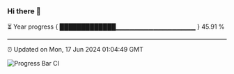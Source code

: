 ### Hi there 👋

⏳ Year progress { █████████████▁▁▁▁▁▁▁▁▁▁▁▁▁▁▁▁▁ } 45.91 %

---

⏰ Updated on Mon, 17 Jun 2024 01:04:49 GMT

![Progress Bar CI](https://github.com/JuvenileQ/Progress-Bar-CI/workflows/main/badge.svg)
